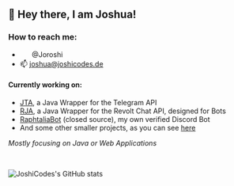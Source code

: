 ## 👋 Hey there, I am Joshua!<br>

### How to reach me:

- <img src="https://www.svgrepo.com/show/353655/discord-icon.svg" style="width: 16px; vertical-align: middle;"/> &nbsp;@Joroshi<br>
- 📫 joshua@joshicodes.de<br>

#### Currently working on:
- [JTA](https://github.com/JoshiCodes/JTA), a Java Wrapper for the Telegram API
- [RJA](https://github.com/JoshiCodes/RJA), a Java Wrapper for the Revolt Chat API, designed for Bots
- [RaphtaliaBot](https://raphtaliabot.xyz) (closed source), my own verified Discord Bot
- And some other smaller projects, as you can see [here](https://github.com/JoshiCodes?tab=repositories)

_Mostly focusing on Java or Web Applications_<br>

<br>

![JoshiCodes's GitHub stats](https://github-readme-stats-git-masterrstaa-rickstaa.vercel.app/api?username=joshicodes&show_icons=true&count_private=true&theme=dracula)

